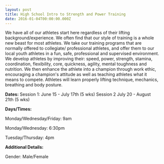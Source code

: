 ```yaml
---
layout: post
title: High School Intro to Strength and Power Training
date: 2016-01-04T00:00:00.000Z
---
```


We have all of our athletes start here regardless of their lifting background/experience. We often find that our style of training is a whole new beast for most athletes. We take our training programs that are normally offered to collegiate/ professional athletes, and offer them to our local youth athletes in a fun, safe, professional and supervised environment. We develop athletes by improving their: speed, power, strength, stamina, coordination, flexibility, core, quickness, agility, mental toughness and nutrition. We then enhance the athlete into a champion through work ethic, encouraging a champion's attitude as well as teaching athletes what it means to compete. Athletes will learn properly lifting technique, mechanics, breathing and body posture.

**Dates:**
Session 1: June 15 - July 17th (5 wks)
Session 2 July 20 - August 21th (5 wks)

**Days/Times:**

Monday/Wednesday/Friday: 9am

Monday/Wednesday: 6:30pm

Tuesday/Thursday: 4pm

**Additional Details:**

Gender: Male/Female